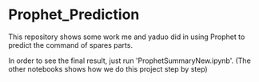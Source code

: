 # Prophet_Prediction
This repository shows some work  me and yaduo did in using Prophet to predict the command of spares parts.

In order to see the final result, just run 'ProphetSummaryNew.ipynb'. (The other notebooks shows how we do this project step by step)
